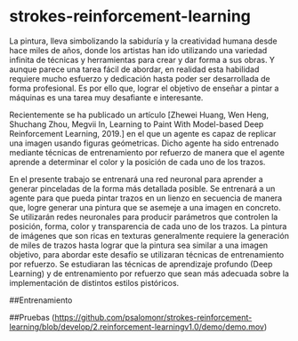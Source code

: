 # strokes-reinforcement-learning

La pintura, lleva simbolizando la sabiduría y la creatividad humana desde hace miles de años, donde los artistas han ido utilizando una variedad infinita de técnicas y herramientas para crear y dar forma a sus obras. Y aunque parece una tarea fácil de abordar, en realidad esta habilidad requiere mucho esfuerzo y dedicación hasta poder ser desarrollada de forma profesional. Es por ello que, lograr el objetivo de enseñar a pintar a máquinas es una tarea muy desafiante e interesante. 
 
Recientemente se ha publicado un artículo [Zhewei Huang, Wen Heng, Shuchang Zhou, Megvii In, Learning to
Paint With Model-based Deep Reinforcement Learning, 2019.] en el que un agente es capaz de replicar una imagen usando figuras geómetricas. Dicho agente ha sido entrenado mediante técnicas de entrenamiento por refuerzo de manera que el agente aprende a determinar el color y la posición de cada uno de los trazos. 

En el presente trabajo se entrenará una red neuronal para aprender a generar pinceladas de la forma más detallada posible. Se entrenará a un agente para que pueda pintar trazos en un lienzo en secuencia de manera que, logre generar una pintura que se asemeje a una imagen en concreto. Se utilizarán redes neuronales para producir parámetros que controlen la posición, forma, color y transparencia de cada uno de los trazos. La pintura de imágenes que son ricas en texturas generalmente requiere la generación de miles de trazos hasta lograr que la pintura sea similar a una imagen objetivo, para abordar este desafío se utilizaran técnicas de entrenamiento por refuerzo. Se estudiaran las técnicas de aprendizaje profundo (Deep Learning) y de entrenamiento por refuerzo que sean más adecuada sobre la implementación de distintos estilos pistóricos.


##Entrenamiento

##Pruebas
(https://github.com/psalomonr/strokes-reinforcement-learning/blob/develop/2.reinforcement-learningv1.0/demo/demo.mov)

